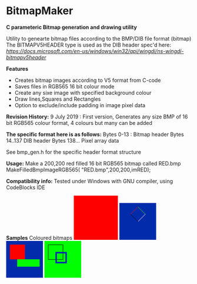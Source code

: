 # BitmapMaker

**C parameteric Bitmap generation and drawing utility**

Utility to genearte bitmap files according to the BMP/DIB file format (bitmap)
The BITMAPV5HEADER type is used as the DIB header spec'd here:
*https://docs.microsoft.com/en-us/windows/win32/api/wingdi/ns-wingdi-bitmapv5header*

**Features**
* Creates bitmap images according to V5 format from C-code
* Saves files in RGB565 16 bit colour mode
* Create any sixe image with specified background colour
* Draw lines,Squares and Rectangles
* Option to exclude/include padding in image pixel data

**Revision History:**
9 July 2019 : First version, Generates any size BMP of 16 bit RGB565 colour format, 4 colours but many can be added

**The specific format here is as follows:**
Bytes 0-13 : Bitmap header
Bytes 14..137   DIB header
Bytes 138...  Pixel array data

See bmp_gen.h for the specific header format structure

**Usage:**
Make a 200,200 red filled 16 bit RGB565 bitmap called RED.bmp
MakeFilledBmpImageRGB565( "RED.bmp",200,200,imRED);

**Compatibility info:**
Tested under Windows with GNU compiler, using CodeBlocks IDE

**Samples**
Coloured bitmaps
![Red](https://github.com/TrevorHeyl/BitmapMaker/blob/master/RED.bmp)
![Lines](https://github.com/TrevorHeyl/BitmapMaker/blob/master/DIAMOND.bmp)
![Boxes](https://github.com/TrevorHeyl/BitmapMaker/blob/master/BOXES.bmp)
![Squares](https://github.com/TrevorHeyl/BitmapMaker/blob/master/SQUARES.bmp)


